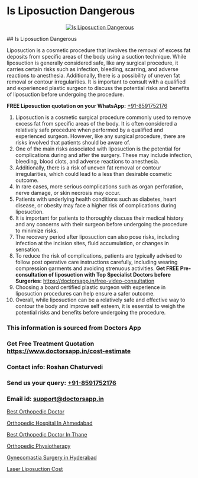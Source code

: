 # Is Liposuction Dangerous

<p align="center">
  <a href="null">
    <img src="null" alt="Is Liposuction Dangerous">
  </a>
</p>
## Is Liposuction Dangerous

Liposuction is a cosmetic procedure that involves the removal of excess fat deposits from specific areas of the body using a suction technique. While liposuction is generally considered safe, like any surgical procedure, it carries certain risks such as infection, bleeding, scarring, and adverse reactions to anesthesia. Additionally, there is a possibility of uneven fat removal or contour irregularities. It is important to consult with a qualified and experienced plastic surgeon to discuss the potential risks and benefits of liposuction before undergoing the procedure.

**FREE Liposuction quotation on your WhatsApp:**  [+91-8591752176](https://api.whatsapp.com/send?phone=8591752176)

1) Liposuction is a cosmetic surgical procedure commonly used to remove excess fat from specific areas of the body. It is often considered a relatively safe procedure when performed by a qualified and experienced surgeon. However, like any surgical procedure, there are risks involved that patients should be aware of.
2) One of the main risks associated with liposuction is the potential for complications during and after the surgery. These may include infection, bleeding, blood clots, and adverse reactions to anesthesia.
3) Additionally, there is a risk of uneven fat removal or contour irregularities, which could lead to a less than desirable cosmetic outcome.
4) In rare cases, more serious complications such as organ perforation, nerve damage, or skin necrosis may occur.
5) Patients with underlying health conditions such as diabetes, heart disease, or obesity may face a higher risk of complications during liposuction.
6) It is important for patients to thoroughly discuss their medical history and any concerns with their surgeon before undergoing the procedure to minimize risks.
7) The recovery period after liposuction can also pose risks, including infection at the incision sites, fluid accumulation, or changes in sensation.
8) To reduce the risk of complications, patients are typically advised to follow post operative care instructions carefully, including wearing compression garments and avoiding strenuous activities.
**Get FREE Pre-consultation of liposuction with Top Specialist Doctors before Surgeries:** https://doctorsapp.in/free-video-consultation
9) Choosing a board certified plastic surgeon with experience in liposuction procedures can help ensure a safer outcome.
10) Overall, while liposuction can be a relatively safe and effective way to contour the body and improve self esteem, it is essential to weigh the potential risks and benefits before undergoing the procedure.

### This information is sourced from Doctors App 
### Get Free Treatment Quotation https://www.doctorsapp.in/cost-estimate
### Contact info: Roshan Chaturvedi 
### Send us your query: [+91-8591752176](https://api.whatsapp.com/send?phone=8591752176) 
### Email id: support@doctorsapp.in

[Best Orthopedic Doctor](https://www.linkedin.com/pulse/best-orthopedic-doctor-meniscus-tear-treatment-n2bfe?trackingId=O9rqWiNljOVbYXPwKVaq3A%3D%3D&lipi=urn%3Ali%3Apage%3Ad_flagship3_company_admin%3BYMgSyE7iTb6%2BgQ5kQEIvvw%3D%3D)

[Orthopedic Hospital In Ahmedabad](https://www.linkedin.com/pulse/orthopedic-hospital-ahmedabad-knee-replacement-treatment-hkpne?trackingId=UL%2Fp2QBas5zXT%2BkeybAi7g%3D%3D&lipi=urn%3Ali%3Apage%3Ad_flagship3_company_admin%3BII%2FSNcWiSiigR90SV5cfEQ%3D%3D)

[Best Orthopedic Doctor In Thane](https://medium.com/@manish632504/best-orthopedic-doctor-in-thane-3e593a4791f9)

[Orthopedic Physiotherapy](https://medium.com/@vimalrana22/orthopedic-physiotherapy-591046fcb03b)

[Gynecomastia Surgery in Hyderabad](https://doctors-apps.github.io/doctorsapp/gynecomastia-surgery-in-hyderabad)

[Laser Liposuction Cost](https://doctors-apps.github.io/doctorsapp/laser-liposuction-cost)

